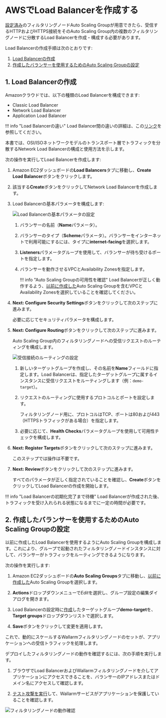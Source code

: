 [link-doc-asg-guide]:               autoscaling-group-guide.md  
[link-docs-check-operation]:        ../../../admin-en/uat-checklist-en.md#node-registers-attacks

[link-aws-lb-comparison]:           https://docs.aws.amazon.com/elasticloadbalancing/latest/userguide/what-is-load-balancing.html?icmpid=docs_elbv2_console#elb-features   

[img-lb-basics]:                    ../../../images/installation-ami/auto-scaling/common/load-balancing-guide/lb-create-1.png
[img-lb-routing]:                   ../../../images/installation-ami/auto-scaling/common/load-balancing-guide/lb-create-3.png
[img-checking-operation]:           ../../../images/admin-guides/test-attacks-quickstart.png

[anchor-create]:        #1-creating-a-load-balancer
[anchor-configure]:     #2-setting-up-an-auto-scaling-group-for-using-the-created-balancer

#   AWSでLoad Balancerを作成する

[設定済み][link-doc-asg-guide]のフィルタリングノードAuto Scaling Groupが用意できたら、受信するHTTPおよびHTTPS接続をそのAuto Scaling Group内の複数のフィルタリングノードに分散するLoad Balancerを作成・構成する必要があります。

Load Balancerの作成手順は次のとおりです:
1.  [Load Balancerの作成][anchor-create]
2.  [作成したバランサーを使用するためのAuto Scaling Groupの設定][anchor-configure]

##  1.  Load Balancerの作成

Amazonクラウドでは、以下の種類のLoad Balancerを構成できます:
*   Classic Load Balancer
*   Network Load Balancer
*   Application Load Balancer

!!! info "Load Balancerの違い"
    Load Balancer間の違いの詳細は、この[リンク][link-aws-lb-comparison]を参照してください。

本書では、OSI/ISOネットワークモデルのトランスポート層でトラフィックを分散するNetwork Load Balancerの構成と使用方法を示します。

次の操作を実行してLoad Balancerを作成します: 
1.  Amazon EC2ダッシュボードの**Load Balancers**タブに移動し、**Create Load Balancer**ボタンをクリックします。

2.  該当する**Create**ボタンをクリックしてNetwork Load Balancerを作成します。

3.  Load Balancerの基本パラメータを構成します:

    ![Load Balancerの基本パラメータの設定][img-lb-basics]
    
    1.  バランサーの名前（**Name**パラメータ）。
    
    2.  バランサーのタイプ（**Scheme**パラメータ）。バランサーをインターネットで利用可能にするには、タイプに**internet-facing**を選択します。 
    
    3.  **Listeners**パラメータグループを使用して、バランサーが待ち受けるポートを指定します。
    
    4.  バランサーを動作させるVPCとAvailability Zonesを指定します。
        
        !!! info "Auto Scaling Groupの可用性を確認"
            Load Balancerが正しく動作するよう、[以前に作成した][link-doc-asg-guide]Auto Scaling Groupを含むVPCとAvailability Zonesを選択していることを確認してください。
        
4.  **Next: Configure Security Settings**ボタンをクリックして次のステップに進みます。

    必要に応じてセキュリティパラメータを構成します。
    
5.  **Next: Configure Routing**ボタンをクリックして次のステップに進みます。 

    Auto Scaling Group内のフィルタリングノードへの受信リクエストのルーティングを構成します。

    ![受信接続のルーティングの設定][img-lb-routing]
    
    1.  新しいターゲットグループを作成し、その名前を**Name**フィールドに指定します。Load Balancerは、指定したターゲットグループに属するインスタンスに受信リクエストをルーティングします（例：`demo-target`）。
        
    2.  リクエストのルーティングに使用するプロトコルとポートを設定します。 
    
        フィルタリングノード用に、プロトコルはTCP、ポートは80および443（HTTPSトラフィックがある場合）を指定します。
        
    3.  必要に応じて、**Health Checks**パラメータグループを使用して可用性チェックを構成します。
    
6.  **Next: Register Targets**ボタンをクリックして次のステップに進みます。 

    このステップでは操作は不要です。 
    
7.  **Next: Review**ボタンをクリックして次のステップに進みます。
    
    すべてのパラメータが正しく指定されていることを確認し、**Create**ボタンをクリックしてLoad Balancerの作成を開始します。

!!! info "Load Balancerの初期化完了まで待機"
    Load Balancerが作成された後、トラフィックを受け入れられる状態になるまでに一定の時間が必要です。

##  2.  作成したバランサーを使用するためのAuto Scaling Groupの設定

以前に作成したLoad Balancerを使用するようにAuto Scaling Groupを構成します。これにより、グループで起動されたフィルタリングノードインスタンスに対して、バランサーがトラフィックをルーティングできるようになります。

次の操作を実行します:
1.  Amazon EC2ダッシュボードの**Auto Scaling Groups**タブに移動し、[以前に作成した][link-doc-asg-guide]Auto Scaling Groupを選択します。

2.  **Actions**ドロップダウンメニューで*Edit*を選択し、グループ設定の編集ダイアログを開きます。 

3.  Load Balancerの設定時に[作成][anchor-create]したターゲットグループ**demo-target**を、**Target groups**ドロップダウンリストで選択します。

4.  **Save**ボタンをクリックして変更を適用します。

これで、動的にスケールするWallarmフィルタリングノードのセットが、アプリケーションへの受信トラフィックを処理します。

デプロイしたフィルタリングノードの動作を確認するには、次の手順を実行します。

1.  ブラウザでLoad BalancerおよびWallarmフィルタリングノードを介してアプリケーションにアクセスできることを、バランサーのIPアドレスまたはドメイン名にアクセスして確認します。

2.  [テスト攻撃を実行][link-docs-check-operation]して、Wallarmサービスがアプリケーションを保護していることを確認します。

![フィルタリングノードの動作確認][img-checking-operation]
